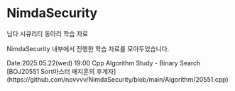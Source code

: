 # NimdaSecurity
님다 시큐리티 동아리 학습 자료<br>
<p>NimdaSecurity 내부에서 진행한 학습 자료를 모아두었습니다.<p>
Date.2025.05.22(wed) 19:00 Cpp Algorithm Study - Binary Search <br>
[BOJ20551 Sort마스터 배지훈의 후계자](https://github.com/novvvv/NimdaSecurity/blob/main/Algorithm/20551.cpp)

